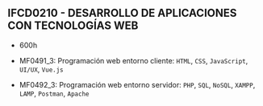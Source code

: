 ## IFCD0210 - DESARROLLO DE APLICACIONES CON TECNOLOGÍAS WEB

- 600h

- MF0491_3: Programación web entorno cliente: `HTML`, `CSS`, `JavaScript`, `UI/UX`, `Vue.js`

- MF0492_3: Programación web entorno servidor: `PHP`, `SQL`, `NoSQL`, `XAMPP`, `LAMP`, `Postman`, `Apache`
